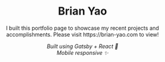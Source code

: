 <h1 align="center">
  Brian Yao
</h1>

<center>I built this portfolio page to showcase my recent projects and accomplishments. Please visit https://brian-yao.com to view!</center>

<p align="center">
 <i>Built using Gatsby + React 🚀
 <br> Mobile responsive ✨
<p>

